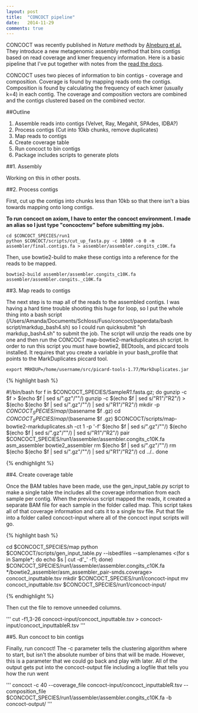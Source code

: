 ```yaml
---
layout: post
title:  "CONCOCT pipeline"
date:   2014-11-29
comments: true
---
```


CONCOCT was recently published in *Nature methods* by [Alneburg et al.](http://www-ncbi-nlm-nih-gov.proxy.lib.umich.edu/pubmed/?term=binning+metagenomic+contigs+by+coverage+and+composition) They introduce a new metagenomic assembly method that bins contigs based on read coverage and kmer frequency information. Here is a basic pipeline that I've put together with notes from the [read the docs](https://concoct.readthedocs.org/en/latest/).

CONCOCT uses two pieces of information to bin contigs - coverage and composition. Coverage is found by mapping reads onto the contigs.  Composition is found by calculating the frequency of each kmer (usually k=4) in each contig. The coverage and composition vectors are combined and the contigs clustered based on the combined vector.

##Outline

1.	Assemble reads into contigs (Velvet, Ray, Megahit, SPAdes, IDBA?)
2.	Process contigs (Cut into 10kb chunks, remove duplicates)
3.	Map reads to contigs
4.	Create coverage table
5.	Run concoct to bin contigs
6.	Package includes scripts to generate plots

##1. Assembly

Working on this in other posts.

##2. Process contigs

First, cut up the contigs into chunks less than 10kb so that there isn't a bias towards mapping onto long contigs. 

**To run concoct on axiom, I have to enter the concoct environment. I made an alias so I just type "concoctenv" before submitting my jobs.**

```
cd $CONCOCT_SPECIES/run1
python $CONCOCT/scripts/cut_up_fasta.py -c 10000 -o 0 -m assembler/final.contigs.fa > assembler/assembler.congits_c10K.fa
```

Then, use bowtie2-build to make these contigs into a reference for the reads to be mapped.

```
bowtie2-build assembler/assembler.congits_c10K.fa assembler/assembler.congits._c10K.fa
```

##3. Map reads to contigs

The next step is to map all of the reads to the assembled contigs. I was having a hard time trouble shooting this huge for loop, so I put the whole thing into a bash script (/Users/Amanda/Documents/Schloss/Fuso/concoct/paperdata/bash script/markdup_bash4.sh) so I could run quicksubmit "sh markdup_bash4.sh" to submit the job. The script will unzip the reads one by one and then run the CONCOCT map-bowtie2-markduplicates.sh script. In order to run this script you must have bowtie2, BEDtools, and piccard tools installed. It requires that you create a variable in your bash_profile that points to the MarkDuplicates piccard tool.

```
export MRKDUP=/home/username/src/picard-tools-1.77/MarkDuplicates.jar
```

{% highlight bash %}

#!/bin/bash
for f in $CONCOCT_SPECIES/Sample*R1*.fasta.gz; do 
  	gunzip -c $f > $(echo $f | sed s/".gz"/""/)
	gunzip -c $(echo $f | sed s/"R1"/"R2"/) > $(echo $(echo $f | sed s/".gz"/""/) | sed s/"R1"/"R2"/)
	mkdir -p $CONCOCT_SPECIES/map/$(basename $f .gz)
	cd $CONCOCT_SPECIES/map/$(basename $f .gz)
	$CONCOCT/scripts/map-bowtie2-markduplicates.sh -ct 1 -p '-f' $(echo $f | sed s/".gz"/""/) $(echo $(echo $f | sed s/".gz"/""/) | sed s/"R1"/"R2"/) pair $CONCOCT_SPECIES/run1/assembler/assembler.congits_c10K.fa asm_assembler bowtie2_assembler
	rm $(echo $f | sed s/".gz"/""/)
	rm $(echo $(echo $f | sed s/".gz"/""/) | sed s/"R1"/"R2"/)
	cd ../..
done

{% endhighlight %}

##4. Create coverage table

Once the BAM tables have been made, use the gen_input_table.py script to make a single table the includes all the coverage information from each sample per contig. When the previous script mapped the reads, it created a separate BAM file for each sample in the folder called map. This script takes all of that coverage information and cats it to a single tsv file. Put that file into a folder called concoct-input where all of the concoct input scripts will go. 

{% highlight bash %}

cd $CONCOCT_SPECIES/map
python $CONCOCT/scripts/gen_input_table.py --isbedfiles --samplenames <(for s in Sample*; do echo $s | cut -d'_' -f1; done) $CONCOCT_SPECIES/run1/assembler/assembler.congits_c10K.fa */bowtie2_assembler/asm_assembler_pair-smds.coverage> concoct_inputtable.tsv
mkdir $CONCOCT_SPECIES/run1/concoct-input
mv concoct_inputtable.tsv $CONCOCT_SPECIES/run1/concoct-input/

{% endhighlight %}

Then cut the file to remove unneeded columns. 

'''
cut -f1,3-26 concoct-input/concoct_inputtable.tsv > concoct-input/concoct_inputtableR.tsv
'''

##5. Run concoct to bin contigs

Finally, run concoct! The -c parameter tells the clustering algorithm where to start, but isn't the absolute number of bins that will be made. However, this is a parameter that we could go back and play with later. All of the output gets put into the concoct-output file including a logfile that tells you how the run went

'''
concoct -c 40 --coverage_file concoct-input/concoct_inputtableR.tsv --composition_file $CONCOCT_SPECIES/run1/assembler/assembler.congits_c10K.fa -b concoct-output/
'''
